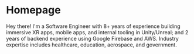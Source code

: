 # Homepage

Hey there! I'm a Software Engineer with 8+ years of experience building immersive XR apps, mobile apps, and internal tooling in Unity/Unreal; and 2 years of backend experience using Google Firebase and AWS. Industry expertise includes healthcare, education, aerospace, and government.